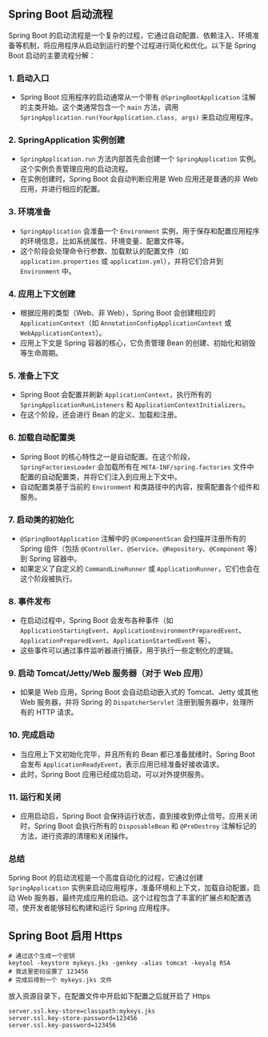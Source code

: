 ## Spring Boot 启动流程

Spring Boot 的启动流程是一个复杂的过程，它通过自动配置、依赖注入、环境准备等机制，将应用程序从启动到运行的整个过程进行简化和优化。以下是 Spring Boot 启动的主要流程分解：

### 1. **启动入口**

- Spring Boot 应用程序的启动通常从一个带有 `@SpringBootApplication` 注解的主类开始。这个类通常包含一个 `main` 方法，调用 `SpringApplication.run(YourApplication.class, args)` 来启动应用程序。

### 2. **SpringApplication 实例创建**

- `SpringApplication.run` 方法内部首先会创建一个 `SpringApplication` 实例。这个实例负责管理应用的启动流程。
- 在实例创建时，Spring Boot 会自动判断应用是 Web 应用还是普通的非 Web 应用，并进行相应的配置。

### 3. **环境准备**

- `SpringApplication` 会准备一个 `Environment` 实例，用于保存和配置应用程序的环境信息，比如系统属性、环境变量、配置文件等。
- 这个阶段会处理命令行参数、加载默认的配置文件（如 `application.properties` 或 `application.yml`），并将它们合并到 `Environment` 中。

### 4. **应用上下文创建**

- 根据应用的类型（Web、非 Web），Spring Boot 会创建相应的 `ApplicationContext`（如 `AnnotationConfigApplicationContext` 或 `WebApplicationContext`）。
- 应用上下文是 Spring 容器的核心，它负责管理 Bean 的创建、初始化和销毁等生命周期。

### 5. **准备上下文**

- Spring Boot 会配置并刷新 `ApplicationContext`，执行所有的 `SpringApplicationRunListeners` 和 `ApplicationContextInitializers`。
- 在这个阶段，还会进行 Bean 的定义、加载和注册。

### 6. **加载自动配置类**

- Spring Boot 的核心特性之一是自动配置。在这个阶段，`SpringFactoriesLoader` 会加载所有在 `META-INF/spring.factories` 文件中配置的自动配置类，并将它们注入到应用上下文中。
- 自动配置类基于当前的 `Environment` 和类路径中的内容，按需配置各个组件和服务。

### 7. **启动类的初始化**

- `@SpringBootApplication` 注解中的 `@ComponentScan` 会扫描并注册所有的 Spring 组件（包括 `@Controller`、`@Service`、`@Repository`、`@Component` 等）到 Spring 容器中。
- 如果定义了自定义的 `CommandLineRunner` 或 `ApplicationRunner`，它们也会在这个阶段被执行。

### 8. **事件发布**

- 在启动过程中，Spring Boot 会发布各种事件（如 `ApplicationStartingEvent`、`ApplicationEnvironmentPreparedEvent`、`ApplicationPreparedEvent`、`ApplicationStartedEvent` 等）。
- 这些事件可以通过事件监听器进行捕获，用于执行一些定制化的逻辑。

### 9. **启动 Tomcat/Jetty/Web 服务器（对于 Web 应用）**

- 如果是 Web 应用，Spring Boot 会自动启动嵌入式的 Tomcat、Jetty 或其他 Web 服务器，并将 Spring 的 `DispatcherServlet` 注册到服务器中，处理所有的 HTTP 请求。

### 10. **完成启动**

- 当应用上下文初始化完毕，并且所有的 Bean 都已准备就绪时，Spring Boot 会发布 `ApplicationReadyEvent`，表示应用已经准备好接收请求。
- 此时，Spring Boot 应用已经成功启动，可以对外提供服务。

### 11. **运行和关闭**

- 应用启动后，Spring Boot 会保持运行状态，直到接收到停止信号。应用关闭时，Spring Boot 会执行所有的 `DisposableBean` 和 `@PreDestroy` 注解标记的方法，进行资源的清理和关闭操作。

### 总结

Spring Boot 的启动流程是一个高度自动化的过程，它通过创建 `SpringApplication` 实例来启动应用程序，准备环境和上下文，加载自动配置，启动 Web 服务器，最终完成应用的启动。这个过程包含了丰富的扩展点和配置选项，使开发者能够轻松构建和运行 Spring 应用程序。



## Spring Boot 启用 Https 

```shell
# 通过这个生成一个密钥
keytool -keystore mykeys.jks -genkey -alias tomcat -keyalg RSA
# 我这里密码设置了 123456
# 完成后得到一个 mykeys.jks 文件
```

放入资源目录下，在配置文件中开启如下配置之后就开启了 Https

```properties
server.ssl.key-store=classpath:mykeys.jks
server.ssl.key-store-password=123456
server.ssl.key-password=123456
```

